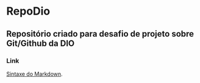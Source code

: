 # RepoDio


## Repositório criado para desafio de projeto sobre Git/Github da DIO


### Link


[Sintaxe do Markdown](https://www.markdownguide.org/basic-syntax/).
